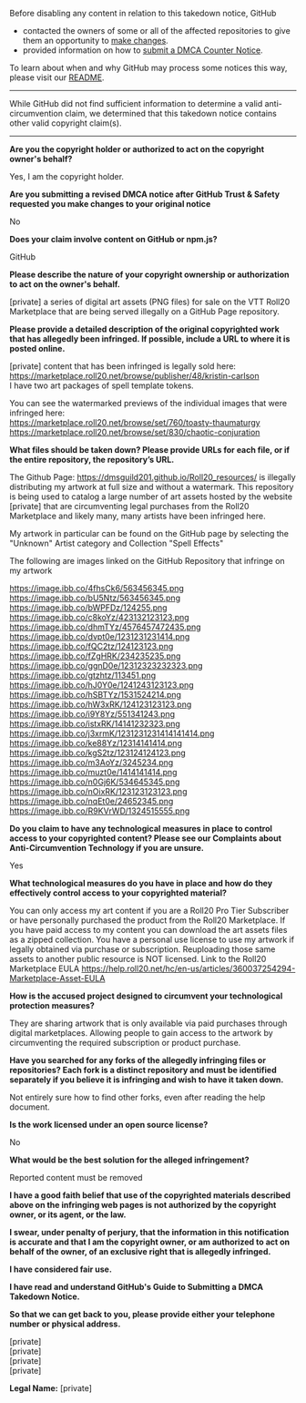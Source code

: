 Before disabling any content in relation to this takedown notice, GitHub
- contacted the owners of some or all of the affected repositories to give them an opportunity to [make changes](https://docs.github.com/en/github/site-policy/dmca-takedown-policy#a-how-does-this-actually-work).
- provided information on how to [submit a DMCA Counter Notice](https://docs.github.com/en/articles/guide-to-submitting-a-dmca-counter-notice).

To learn about when and why GitHub may process some notices this way, please visit our [README](https://github.com/github/dmca/blob/master/README.md#anatomy-of-a-takedown-notice).

---

While GitHub did not find sufficient information to determine a valid anti-circumvention claim, we determined that this takedown notice contains other valid copyright claim(s).

---

**Are you the copyright holder or authorized to act on the copyright owner's behalf?**

Yes, I am the copyright holder.  
  
**Are you submitting a revised DMCA notice after GitHub Trust & Safety requested you make changes to your original notice**

No  
  
**Does your claim involve content on GitHub or npm.js?**

GitHub  
  
**Please describe the nature of your copyright ownership or authorization to act on the owner's behalf.**

[private] a series of digital art assets (PNG files) for sale on the VTT Roll20 Marketplace that are being served illegally on a GitHub Page repository.  
  
**Please provide a detailed description of the original copyrighted work that has allegedly been infringed. If possible, include a URL to where it is posted online.**

[private] content that has been infringed is legally sold here: https://marketplace.roll20.net/browse/publisher/48/kristin-carlson  
I have two art packages of spell template tokens.  
  
You can see the watermarked previews of the individual images that were infringed here:  
https://marketplace.roll20.net/browse/set/760/toasty-thaumaturgy  
https://marketplace.roll20.net/browse/set/830/chaotic-conjuration  
  
**What files should be taken down? Please provide URLs for each file, or if the entire repository, the repository’s URL.**  
  
The Github Page: https://dmsguild201.github.io/Roll20_resources/ is illegally distributing my artwork at full size and without a watermark. This repository is being used to catalog a large number of art assets hosted by the website [private] that are circumventing legal purchases from the Roll20 Marketplace and likely many, many artists have been infringed here.  
  
My artwork in particular can be found on the GitHub page by selecting the "Unknown" Artist category and Collection "Spell Effects"  
  
The following are images linked on the GitHub Repository that infringe on my artwork  
  
https://image.ibb.co/4fhsCk6/563456345.png  
https://image.ibb.co/bU5Ntz/563456345.png  
https://image.ibb.co/bWPFDz/124255.png  
https://image.ibb.co/c8koYz/423132123123.png  
https://image.ibb.co/dhmTYz/4576457472435.png  
https://image.ibb.co/dvpt0e/1231231231414.png  
https://image.ibb.co/fQC2tz/124123123.png  
https://image.ibb.co/fZgHRK/234235235.png  
https://image.ibb.co/ggnD0e/12312323232323.png  
https://image.ibb.co/gtzhtz/113451.png  
https://image.ibb.co/hJ0Y0e/1241243123123.png  
https://image.ibb.co/hSBTYz/1531524214.png  
https://image.ibb.co/hW3xRK/124123123123.png  
https://image.ibb.co/i9Y8Yz/551341243.png  
https://image.ibb.co/istxRK/14141232323.png  
https://image.ibb.co/j3xrmK/1231231231414141414.png  
https://image.ibb.co/ke88Yz/12314141414.png  
https://image.ibb.co/kgS2tz/123124124123.png  
https://image.ibb.co/m3AoYz/3245234.png  
https://image.ibb.co/muzt0e/1414141414.png  
https://image.ibb.co/n0Gj6K/534645345.png  
https://image.ibb.co/nOixRK/123123123123.png  
https://image.ibb.co/nqEt0e/24652345.png  
https://image.ibb.co/R9KVrWD/1324515555.png  
  
**Do you claim to have any technological measures in place to control access to your copyrighted content? Please see our Complaints about Anti-Circumvention Technology if you are unsure.**

Yes  
  
**What technological measures do you have in place and how do they effectively control access to your copyrighted material?**

You can only access my art content if you are a Roll20 Pro Tier Subscriber or have personally purchased the product from the Roll20 Marketplace. If you have paid access to my content you can download the art assets files as a zipped collection. You have a personal use license to use my artwork if legally obtained via purchase or subscription. Reuploading those same assets to another public resource is NOT licensed. Link to the Roll20 Marketplace EULA https://help.roll20.net/hc/en-us/articles/360037254294-Marketplace-Asset-EULA  
  
**How is the accused project designed to circumvent your technological protection measures?**

They are sharing artwork that is only available via paid purchases through digital marketplaces. Allowing people to gain access to the artwork by circumventing the required subscription or product purchase.  
  
**Have you searched for any forks of the allegedly infringing files or repositories? Each fork is a distinct repository and must be identified separately if you believe it is infringing and wish to have it taken down.**

Not entirely sure how to find other forks, even after reading the help document.  
  
**Is the work licensed under an open source license?**

No  
  
**What would be the best solution for the alleged infringement?**

Reported content must be removed  
  
**I have a good faith belief that use of the copyrighted materials described above on the infringing web pages is not authorized by the copyright owner, or its agent, or the law.**
  
**I swear, under penalty of perjury, that the information in this notification is accurate and that I am the copyright owner, or am authorized to act on behalf of the owner, of an exclusive right that is allegedly infringed.**
  
**I have considered fair use.**
  
**I have read and understand GitHub's Guide to Submitting a DMCA Takedown Notice.**
  
**So that we can get back to you, please provide either your telephone number or physical address.**

[private]  
[private]  
[private]  
[private]  

**Legal Name:** [private]   
